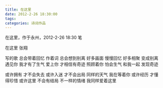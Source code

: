 ```yaml
---
title: 在这里
date: 2012-2-26 18:30:00
tags:
categories: 诗词作品
---
```


在这里，作于永州，2012-2-26 18:30 笔

<!-- more -->

<p class="poem">
在这里
张翔

写的歌
总会带着回忆
作着词
总会想到别离
好多画面 慢慢回忆
好多相聚 变成别离
遇见你
我才有了生气
爱上你
才相信有奇迹
照顾着你 怕会生气
和我一起 发现奇迹

或许拥有 才不会失去
或许入迷 才不会出局
同样的天气
我在等着你
或许经历 才懂得珍惜
或许这里 不会有结局
不一样的情绪
我同样爱着这里

</p>
